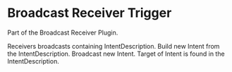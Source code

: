 # Broadcast Receiver Trigger
Part of the Broadcast Receiver Plugin.

Receivers broadcasts containing IntentDescription. Build new Intent from the IntentDescription. Broadcast new Intent. Target of Intent is found in the IntentDescription.